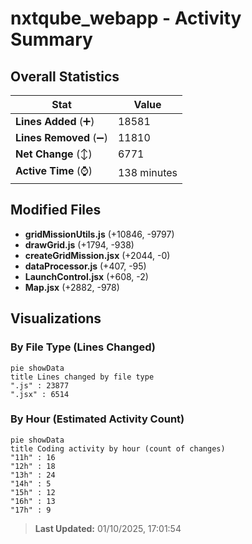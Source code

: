 # nxtqube_webapp - Activity Summary 

## Overall Statistics

| Stat                   | Value                                                             |
| ---------------------- | ----------------------------------------------------------------- |
| **Lines Added** (➕)   | 18581                                          |
| **Lines Removed** (➖) | 11810                                        |
| **Net Change** (↕)    | 6771                |
| **Active Time** (⌚)   | 138 minutes |


## Modified Files
- **gridMissionUtils.js** (+10846, -9797)
- **drawGrid.js** (+1794, -938)
- **createGridMission.jsx** (+2044, -0)
- **dataProcessor.js** (+407, -95)
- **LaunchControl.jsx** (+608, -2)
- **Map.jsx** (+2882, -978)

## Visualizations

### By File Type (Lines Changed)

```mermaid
pie showData
title Lines changed by file type
".js" : 23877
".jsx" : 6514
```

### By Hour (Estimated Activity Count)

```mermaid
pie showData
title Coding activity by hour (count of changes)
"11h" : 16
"12h" : 18
"13h" : 24
"14h" : 5
"15h" : 12
"16h" : 13
"17h" : 9
```


> **Last Updated:** 01/10/2025, 17:01:54